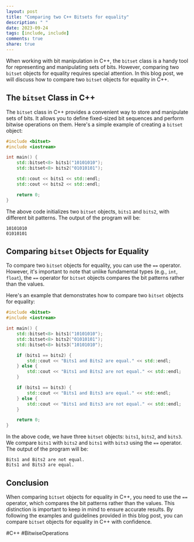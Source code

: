 ```yaml
---
layout: post
title: "Comparing two C++ Bitsets for equality"
description: " "
date: 2023-09-24
tags: [include, include]
comments: true
share: true
---
```


When working with bit manipulation in C++, the `bitset` class is a handy tool for representing and manipulating sets of bits. However, comparing two `bitset` objects for equality requires special attention. In this blog post, we will discuss how to compare two `bitset` objects for equality in C++.

## The `bitset` Class in C++

The `bitset` class in C++ provides a convenient way to store and manipulate sets of bits. It allows you to define fixed-sized bit sequences and perform bitwise operations on them. Here's a simple example of creating a `bitset` object:

```cpp
#include <bitset>
#include <iostream>

int main() {
    std::bitset<8> bits1("10101010");
    std::bitset<8> bits2("01010101");

    std::cout << bits1 << std::endl;
    std::cout << bits2 << std::endl;

    return 0;
}
```

The above code initializes two `bitset` objects, `bits1` and `bits2`, with different bit patterns. The output of the program will be:

```
10101010
01010101
```

## Comparing `bitset` Objects for Equality

To compare two `bitset` objects for equality, you can use the `==` operator. However, it's important to note that unlike fundamental types (e.g., `int`, `float`), the `==` operator for `bitset` objects compares the bit patterns rather than the values.

Here's an example that demonstrates how to compare two `bitset` objects for equality:

```cpp
#include <bitset>
#include <iostream>

int main() {
    std::bitset<8> bits1("10101010");
    std::bitset<8> bits2("01010101");
    std::bitset<8> bits3("10101010");

    if (bits1 == bits2) {
        std::cout << "Bits1 and Bits2 are equal." << std::endl;
    } else {
        std::cout << "Bits1 and Bits2 are not equal." << std::endl;
    }

    if (bits1 == bits3) {
        std::cout << "Bits1 and Bits3 are equal." << std::endl;
    } else {
        std::cout << "Bits1 and Bits3 are not equal." << std::endl;
    }

    return 0;
}
```

In the above code, we have three `bitset` objects: `bits1`, `bits2`, and `bits3`. We compare `bits1` with `bits2` and `bits1` with `bits3` using the `==` operator. The output of the program will be:

```
Bits1 and Bits2 are not equal.
Bits1 and Bits3 are equal.
```

## Conclusion

When comparing `bitset` objects for equality in C++, you need to use the `==` operator, which compares the bit patterns rather than the values. This distinction is important to keep in mind to ensure accurate results. By following the examples and guidelines provided in this blog post, you can compare `bitset` objects for equality in C++ with confidence.

#C++ #BitwiseOperations